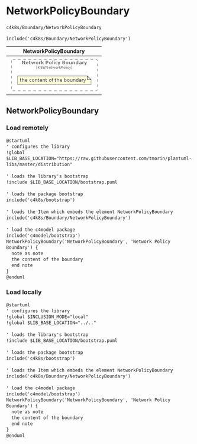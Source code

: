 # NetworkPolicyBoundary


```text
c4k8s/Boundary/NetworkPolicyBoundary
```

```text
include('c4k8s/Boundary/NetworkPolicyBoundary')
```



| NetworkPolicyBoundary |
| :---: |
| ![illustration for NetworkPolicyBoundary](../../c4k8s/Boundary/NetworkPolicyBoundary.Local.png) |




## NetworkPolicyBoundary

### Load remotely
```plantuml
@startuml
' configures the library
!global $LIB_BASE_LOCATION="https://raw.githubusercontent.com/tmorin/plantuml-libs/master/distribution"

' loads the library's bootstrap
!include $LIB_BASE_LOCATION/bootstrap.puml

' loads the package bootstrap
include('c4k8s/bootstrap')

' loads the Item which embeds the element NetworkPolicyBoundary
include('c4k8s/Boundary/NetworkPolicyBoundary')

' load the c4model package
include('c4model/bootstrap')
NetworkPolicyBoundary('NetworkPolicyBoundary', 'Network Policy Boundary') {
  note as note
  the content of the boundary
  end note
}
@enduml
```

### Load locally
```plantuml
@startuml
' configures the library
!global $INCLUSION_MODE="local"
!global $LIB_BASE_LOCATION="../.."

' loads the library's bootstrap
!include $LIB_BASE_LOCATION/bootstrap.puml

' loads the package bootstrap
include('c4k8s/bootstrap')

' loads the Item which embeds the element NetworkPolicyBoundary
include('c4k8s/Boundary/NetworkPolicyBoundary')

' load the c4model package
include('c4model/bootstrap')
NetworkPolicyBoundary('NetworkPolicyBoundary', 'Network Policy Boundary') {
  note as note
  the content of the boundary
  end note
}
@enduml
```

